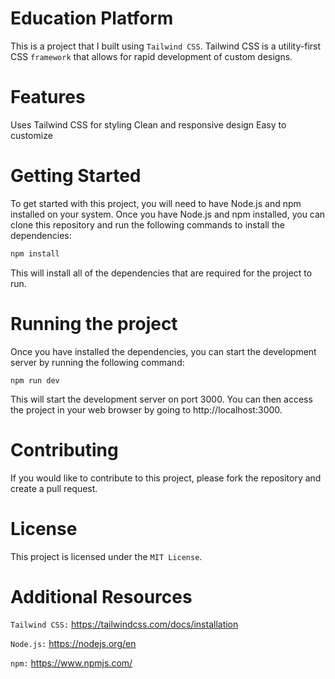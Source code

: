 #  Education Platform

This is a project that I built using `Tailwind CSS`. Tailwind CSS is a utility-first CSS `framework` that allows for rapid development of custom designs.

# Features

Uses Tailwind CSS for styling
Clean and responsive design
Easy to customize
# Getting Started

To get started with this project, you will need to have Node.js and npm installed on your system. Once you have Node.js and npm installed, you can clone this repository and run the following commands to install the dependencies:

```Bash
npm install
```
This will install all of the dependencies that are required for the project to run.

# Running the project

Once you have installed the dependencies, you can start the development server by running the following command:

```
npm run dev
```
This will start the development server on port 3000. You can then access the project in your web browser by going to http://localhost:3000.

# Contributing

If you would like to contribute to this project, please fork the repository and create a pull request.

# License

This project is licensed under the `MIT License`.

# Additional Resources

`Tailwind CSS:` https://tailwindcss.com/docs/installation

`Node.js:` https://nodejs.org/en

`npm:` https://www.npmjs.com/